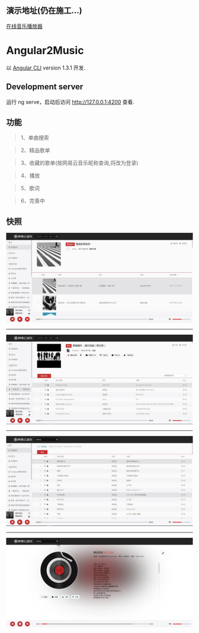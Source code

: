 ## 演示地址(仍在施工...)

[在线音乐播放器](http://demo.tangjs.cn/docs/ng2-music/index.html)

# Angular2Music

以 [Angular CLI](https://github.com/angular/angular-cli) version 1.3.1 开发.

## Development server

运行 ng serve，启动后访问 http://127.0.0.1:4200 查看.

## 功能
> 1、单曲搜索

> 2、精品歌单

> 3、收藏的歌单(按网易云音乐昵称查询,将改为登录)

> 4、播放

> 5、歌词

> 6、完善中

## 快照
![image](https://github.com/simplejason/angular2-music/blob/master/src/assets/snapshot/explore.jpg)
***
![image](https://github.com/simplejason/angular2-music/blob/master/src/assets/snapshot/playlist.jpg)
***
![image](https://github.com/simplejason/angular2-music/blob/master/src/assets/snapshot/search.jpg)
***
![image](https://github.com/simplejason/angular2-music/blob/master/src/assets/snapshot/play.jpg)